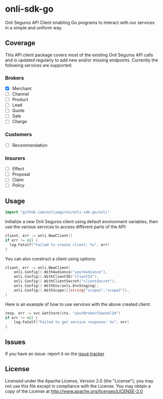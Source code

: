 # onli-sdk-go

Onli Seguros API Client enabling Go programs to interact with our services in a simple and uniform way.

## Coverage

This API client package covers most of the existing Onli Seguros API calls and is updated regularly
to add new and/or missing endpoints. Currently the following services are supported:

### Brokers

- [x] Merchant
- [ ] Channel
- [ ] Product
- [ ] Lead
- [ ] Quote
- [ ] Sale
- [ ] Charge

### Customers

- [ ] Recommendation

### Insurers

- [ ] Effect
- [ ] Proposal
- [ ] Claim
- [ ] Policy

## Usage

```go
import "github.com/onliseguros/onli-sdk-go/onli"
```

Initialize a new Onli Seguros client using default environment variables, then use the various services to
access different parts of the API:

```go
client, err := onli.NewClient()
if err != nil {
  log.Fatalf("Failed to create client: %v", err)
}
```

You can also construct a client using options: 

```go
client, err := onli.NewClient(
    onli.Config().WithAudience("yourAudience"),
    onli.Config().WithClientID("clientId"),
    onli.Config().WithClientSecret("clientSecret"),
    onli.Config().WithEnv(onli.EnvStaging),
    onli.Config().WithScope([]string{"scope1","scope2"}),
)
```

Here is an example of how to use services with the above created client:

```go
resp, err := svc.GetStore(ctx, "yourBrokerChannelId")
if err != nil {
    log.Fatalf("Failed to get service response: %v", err)
}
```

## Issues

If you have an issue: report it on the [issue tracker](https://github.com/onliseguros/onli-sdk-go/issues)

## License

Licensed under the Apache License, Version 2.0 (the "License"); you may not use this file except in compliance 
with the License. You may obtain a copy of the License at <http://www.apache.org/licenses/LICENSE-2.0>
